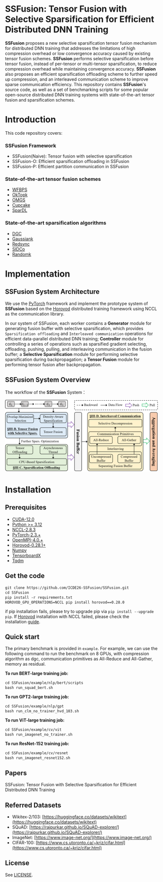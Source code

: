 # SSFusion: Tensor Fusion with Selective Sparsification for Efficient Distributed DNN Training

__SSFusion__ proposes a new selective sparsification tensor fusion mechanism for distributed DNN training that addresses the limitations of high compression overhead or low convergence accuracy caused by existing tensor fusion schemes. __SSFusion__ performs selective sparsification before tensor fusion, instead of per-tensor or multi-tensor sparsification, to reduce compression overhead while maintaining convergence accuracy. __SSFusion__ also proposes an efficient sparsification offloading scheme to further speed up compression, and an interleaved communication scheme to improve sparse communication efficiency.
This repository contains __SSFusion__'s source code, as well as a set of benchmarking scripts for some popular open-source distributed DNN training systems with state-of-the-art tensor fusion and sparsification schemes. 


# Introduction
This code repository covers:
### __SSFusion Framework__
- SSFusion(Naive): Tensor fusion with selective sparsification
- SSFusion-O: Efficient sparsification offloading in SSFusion
- SSFusion-P: Efficient partition communication in SSFusion


### __State-of-the-art tensor fusion schemes__

- [WFBPS](https://github.com/horovod/horovod)
- [OkTopk](https://dl.acm.org/doi/pdf/10.1145/3126908.3126912)
- [OMGS](https://github.com/HKBU-HPML/OMGS-SGD)
- [Cupcake](https://github.com/zhuangwang93/Cupcake)
- [SparDL](https://ieeexplore.ieee.org/document/10597962)


### __State-of-the-art sparsification algorithms__

- [DGC](https://arxiv.org/pdf/1712.01887.pdf)
- [Gaussiank](https://arxiv.org/pdf/1911.08772.pdf)
- [Redsync](https://www.sciencedirect.com/science/article/pii/S0743731518308657)
- [SIDCo](https://proceedings.mlsys.org/paper_files/paper/2021/file/fea47a8aa372e42f3c84327aec9506cf-Paper.pdf)
- [Randomk](https://dl.acm.org/doi/10.5555/3327345.3327357)


# Implementation



## **__SSFusion__** System Architecture
We use the [PyTorch](https://github.com/pytorch/pytorch) framework and implement the prototype system of __SSFusion__ based on the [Horovod](https://github.com/horovod/horovod) distributed training framework using NCCL as the communication library.
<!-- The overview of our system is as follows:  -->
<!-- ![Overview](Overview.png) -->
<!-- <center class ='img'>
<img src="Overview_.png" width="600px" />
</center> -->


In our system of SSFusion, each worker contains a __Generator__ module for generating fusion buffer with selective sparsification, which provides  `Sparsification offloading` and `Interleaved communication` operations for efficient data-parallel distributed DNN training; __Controller__ module for controlling a series of operations such as sparsified gradient selecting, offloading, pushing, pulling, and interleaving communication in the fusion buffer; a __Selective Sparsification__ module for performing selective sparsification during backpropagation; a __Tensor Fusion__ module for performing tensor fusion after backpropagation.

## **__SSFusion__** System Overview
The workflow of the __SSFusion__ System：
<center class ='img'>
<img src="Overview_.png" width="700px" />
</center>

# Installation


## **Prerequisites**
- [CUDA-12.0](https://developer.nvidia.com/cuda-12-0-0-download-archive)
- [Python >= 3.12](https://www.python.org/downloads/release/python-312)
- [NCCL-2.8.3](https://github.com/NVIDIA/nccl)
- [PyTorch-2.3.+](https://github.com/pytorch/pytorch)
- [OpenMPI-4.0.+](https://www-lb.open-mpi.org/software/ompi/v4.0/)
- [Horovod-0.28.1+](https://github.com/horovod/horovod)
- [Numpy](https://github.com/numpy/numpy)
- [TensorboardX](https://github.com/lanpa/tensorboardX)
- [Tqdm](https://github.com/tqdm/tqdm)

## **Get the code**
```
git clone https://github.com/ICDE26-SSFusion/SSFusion.git
cd SSFusion
pip install -r requirements.txt
HOROVOD_GPU_OPERATIONS=NCCL pip install horovod==0.28.0
```

if pip installation fails, please try to upgrade pip via `pip install --upgrade pip`. If [Horovod](https://github.com/horovod/horovod) installation with NCCL failed, please check the installation [guide](https://horovod.readthedocs.io/en/stable/install_include.html).

## **Quick start**
The primary benchmark is provided in `example`. 
For example, we can use the following command to run the benchmark on 8 GPUs, with compression algorithm as dgc, communication primitives as All-Reduce and All-Gather, memory as residual.
 
**To run BERT-large training job:**
```
cd SSFusion/example/nlp/bert/scripts
bash run_squad_bert.sh
```

**To run GPT2-large training job:**
```
cd SSFusion/example/nlp/gpt
bash run_clm_no_trainer_hvd_103.sh
```

**To run ViT-large training job:**
```
cd SSFusion/example/cv/vit
bash run_imagenet_no_trainer.sh
```

**To run ResNet-152 training job:**
```
cd SSFusion/example/cv/resnet
bash run_imagenet_resnet152.sh
```


## **Papers**

SSFusion: Tensor Fusion with Selective Sparsification for Efficient Distributed DNN Training

<!-- If you are using this repository for your paper, please cite our work
```
@inproceedings{ming2025SSFusion,
  title={SSFusion: Tensor Fusion with Selective Sparsification for Efficient Distributed DNN Training},
  author={Zhangqiang, Ming and Yuchong, Hu and Xinjue, Zheng and Wenxiang, Zhou and Dan, Feng},
  booktitle={Proceedings of the 34th ACM International Symposium on High-Performance Parallel and Distributed Computing},
  url={https://doi.org/10.1145/3731545.3731581}
  year={2025}
}
``` -->

## **Referred Datasets**

- Wikitex-2/103: [https://huggingface.co/datasets/wikitext](https://huggingface.co/datasets/wikitext)
- SQuAD: [https://rajpurkar.github.io/SQuAD-explorer/](https://rajpurkar.github.io/SQuAD-explorer/)
- ImageNet: [https://www.image-net.org/](https://www.image-net.org/)
- CIFAR-100: [https://www.cs.utoronto.ca/~kriz/cifar.html](https://www.cs.utoronto.ca/~kriz/cifar.html)

## **License**

See [LICENSE](https://github.com/ICDE26-SSFusion/SSFusion/blob/main/LICENSE.txt).
